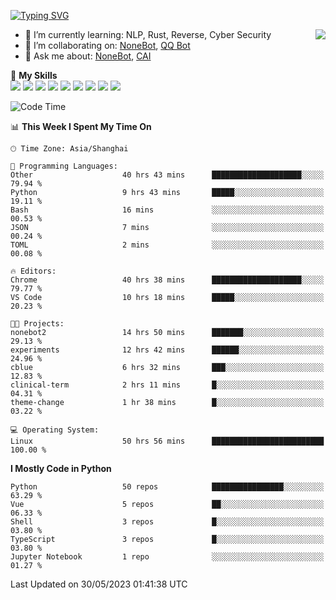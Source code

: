 [![Typing SVG](https://readme-typing-svg.herokuapp.com?size=25&duration=2500&color=8C43EA&vCenter=true&width=200&height=40&lines=Hi+there+%F0%9F%91%8B%F0%9F%8F%BB;I'm+yanyongyu)](https://git.io/typing-svg)

<a href="#">
  <img align="right" src="https://github-readme-stats.vercel.app/api?username=yanyongyu&count_private=true&show_icons=true&bg_color=15,f2f7fd,E0EAFC" />
</a>

- 🌱 I’m currently learning: NLP, Rust, Reverse, Cyber Security
- 👯 I’m collaborating on: [NoneBot](https://github.com/nonebot), [QQ Bot](https://github.com/Mrs4s/go-cqhttp)
- 💬 Ask me about: [NoneBot](https://github.com/nonebot), [CAI](https://github.com/cscs181/CAI)

🌟 **My Skills**  
![](https://img.shields.io/badge/-Python-3e74a2?style=flat-square&logo=Python&logoColor=fff)
![](https://img.shields.io/badge/-Node.js-339933?style=flat-square&logo=Node.js&logoColor=fff)
![](https://img.shields.io/badge/-Vue-4fc08d?style=flat-square&logo=Vue.js&logoColor=fff)
![](https://img.shields.io/badge/-React-2d98ce?style=flat-square&logo=React&logoColor=fff)
![](https://img.shields.io/badge/-Docker-2496ED?style=flat-square&logo=Docker&logoColor=fff)
![](https://img.shields.io/badge/-Linux-000000?style=flat-square&logo=Linux&logoColor=fff)
![](https://img.shields.io/badge/-MySQL-4479A1?style=flat-square&logo=MySQL&logoColor=fff)
![](https://img.shields.io/badge/-Redis-DC382D?style=flat-square&logo=Redis&logoColor=fff)
![](https://img.shields.io/badge/-MongoDB-47A248?style=flat-square&logo=MongoDB&logoColor=fff)

<!--START_SECTION:waka-->
![Code Time](http://img.shields.io/badge/Code%20Time-4%2C139%20hrs%2012%20mins-blue)

📊 **This Week I Spent My Time On** 

```text
🕑︎ Time Zone: Asia/Shanghai

💬 Programming Languages: 
Other                    40 hrs 43 mins      ████████████████████░░░░░   79.94 % 
Python                   9 hrs 43 mins       █████░░░░░░░░░░░░░░░░░░░░   19.11 % 
Bash                     16 mins             ░░░░░░░░░░░░░░░░░░░░░░░░░   00.53 % 
JSON                     7 mins              ░░░░░░░░░░░░░░░░░░░░░░░░░   00.24 % 
TOML                     2 mins              ░░░░░░░░░░░░░░░░░░░░░░░░░   00.08 % 

🔥 Editors: 
Chrome                   40 hrs 38 mins      ████████████████████░░░░░   79.77 % 
VS Code                  10 hrs 18 mins      █████░░░░░░░░░░░░░░░░░░░░   20.23 % 

🐱‍💻 Projects: 
nonebot2                 14 hrs 50 mins      ███████░░░░░░░░░░░░░░░░░░   29.13 % 
experiments              12 hrs 42 mins      ██████░░░░░░░░░░░░░░░░░░░   24.96 % 
cblue                    6 hrs 32 mins       ███░░░░░░░░░░░░░░░░░░░░░░   12.83 % 
clinical-term            2 hrs 11 mins       █░░░░░░░░░░░░░░░░░░░░░░░░   04.31 % 
theme-change             1 hr 38 mins        █░░░░░░░░░░░░░░░░░░░░░░░░   03.22 % 

💻 Operating System: 
Linux                    50 hrs 56 mins      █████████████████████████   100.00 % 
```

**I Mostly Code in Python** 

```text
Python                   50 repos            ████████████████░░░░░░░░░   63.29 % 
Vue                      5 repos             ██░░░░░░░░░░░░░░░░░░░░░░░   06.33 % 
Shell                    3 repos             █░░░░░░░░░░░░░░░░░░░░░░░░   03.80 % 
TypeScript               3 repos             █░░░░░░░░░░░░░░░░░░░░░░░░   03.80 % 
Jupyter Notebook         1 repo              ░░░░░░░░░░░░░░░░░░░░░░░░░   01.27 % 
```




 Last Updated on 30/05/2023 01:41:38 UTC
<!--END_SECTION:waka-->
